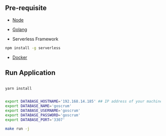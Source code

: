 ## Pre-requisite 

- [Node](https://nodejs.org/en/download/) 
- [Golang](https://golang.org/dl/)

- Serverless Framework 

```bash
npm install -g serverless
```

- [Docker](https://www.docker.com/products/docker-desktop)

## Run Application

```bash

yarn install


export DATABASE_HOSTNAME='192.168.14.185' ## IP address of your machine
export DATABASE_NAME='goscrum'
export DATABASE_USERNAME='goscrum'
export DATABASE_PASSWORD='goscrum'
export DATABASE_PORT='3307'

make run -j
```